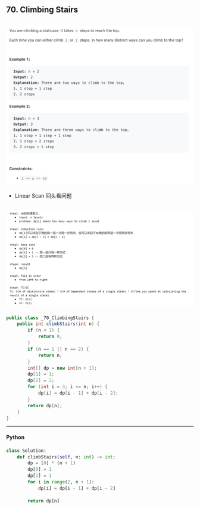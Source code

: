 ## 70. Climbing Stairs
![](img/2023-02-03-22-47-20.png)
---
- Linear Scan 回头看问题

![](img/2023-02-03-22-59-25.png)
---

```java
public class _70_ClimbingStairs {
    public int climbStairs(int n) {
        if (n < 1) {
            return 0;
        }
        if (n == 1 || n == 2) {
            return n;
        }
        int[] dp = new int[n + 1];
        dp[1] = 1;
        dp[2] = 2;
        for (int i = 3; i <= n; i++) {
            dp[i] = dp[i - 1] + dp[i - 2];
        }
        return dp[n];
    }
}
```
---

#### Python

```py
class Solution:
    def climbStairs(self, n: int) -> int:
        dp = [0] * (n + 1)
        dp[0] = 1
        dp[1] = 1
        for i in range(2, n + 1):
            dp[i] = dp[i - 1] + dp[i - 2]
        
        return dp[n]
        
```